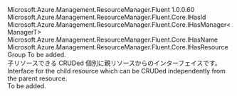 <Type Name="IIndependentChild&lt;ManagerT&gt;" FullName="Microsoft.Azure.Management.ResourceManager.Fluent.Core.IIndependentChild&lt;ManagerT&gt;">
  <TypeSignature Language="C#" Value="public interface IIndependentChild&lt;ManagerT&gt; : Microsoft.Azure.Management.ResourceManager.Fluent.Core.IHasId, Microsoft.Azure.Management.ResourceManager.Fluent.Core.IHasManager&lt;ManagerT&gt;, Microsoft.Azure.Management.ResourceManager.Fluent.Core.IHasName, Microsoft.Azure.Management.ResourceManager.Fluent.Core.IHasResourceGroup" />
  <TypeSignature Language="ILAsm" Value=".class public interface auto ansi abstract IIndependentChild`1&lt;ManagerT&gt; implements class Microsoft.Azure.Management.ResourceManager.Fluent.Core.IHasId, class Microsoft.Azure.Management.ResourceManager.Fluent.Core.IHasManager`1&lt;!ManagerT&gt;, class Microsoft.Azure.Management.ResourceManager.Fluent.Core.IHasName, class Microsoft.Azure.Management.ResourceManager.Fluent.Core.IHasResourceGroup" />
  <TypeSignature Language="DocId" Value="T:Microsoft.Azure.Management.ResourceManager.Fluent.Core.IIndependentChild`1" />
  <TypeSignature Language="VB.NET" Value="Public Interface IIndependentChild(Of ManagerT)&#xA;Implements IHasId, IHasManager(Of ManagerT), IHasName, IHasResourceGroup" />
  <TypeSignature Language="F#" Value="type IIndependentChild&lt;'ManagerT&gt; = interface&#xA;    interface IHasName&#xA;    interface IHasId&#xA;    interface IHasResourceGroup&#xA;    interface IHasManager&lt;'ManagerT&gt;" />
  <AssemblyInfo>
    <AssemblyName>Microsoft.Azure.Management.ResourceManager.Fluent</AssemblyName>
    <AssemblyVersion>1.0.0.60</AssemblyVersion>
  </AssemblyInfo>
  <TypeParameters>
    <TypeParameter Name="ManagerT" />
  </TypeParameters>
  <Interfaces>
    <Interface>
      <InterfaceName>Microsoft.Azure.Management.ResourceManager.Fluent.Core.IHasId</InterfaceName>
    </Interface>
    <Interface>
      <InterfaceName>Microsoft.Azure.Management.ResourceManager.Fluent.Core.IHasManager&lt;ManagerT&gt;</InterfaceName>
    </Interface>
    <Interface>
      <InterfaceName>Microsoft.Azure.Management.ResourceManager.Fluent.Core.IHasName</InterfaceName>
    </Interface>
    <Interface>
      <InterfaceName>Microsoft.Azure.Management.ResourceManager.Fluent.Core.IHasResourceGroup</InterfaceName>
    </Interface>
  </Interfaces>
  <Docs>
    <typeparam name="ManagerT">To be added.</typeparam>
    <summary>
            <span data-ttu-id="aeee6-101">子リソースできる CRUDed 個別に親リソースからのインターフェイスです。</span><span class="sxs-lookup"><span data-stu-id="aeee6-101">Interface for the child resource which can be CRUDed independently from the parent resource.</span></span>
            </summary>
    <remarks>To be added.</remarks>
  </Docs>
  <Members />
</Type>